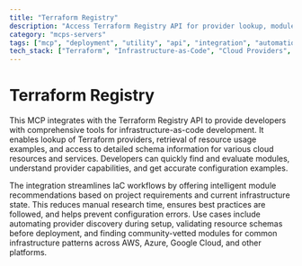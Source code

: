 ```yaml
---
title: "Terraform Registry"
description: "Access Terraform Registry API for provider lookup, module recommendations, and schema details to enhance infrastructure-as-code development."
category: "mcps-servers"
tags: ["mcp", "deployment", "utility", "api", "integration", "automation"]
tech_stack: ["Terraform", "Infrastructure-as-Code", "Cloud Providers", "Terraform Registry", "HCL"]
---
```


# Terraform Registry

This MCP integrates with the Terraform Registry API to provide developers with comprehensive tools for infrastructure-as-code development. It enables lookup of Terraform providers, retrieval of resource usage examples, and access to detailed schema information for various cloud resources and services. Developers can quickly find and evaluate modules, understand provider capabilities, and get accurate configuration examples.

The integration streamlines IaC workflows by offering intelligent module recommendations based on project requirements and current infrastructure state. This reduces manual research time, ensures best practices are followed, and helps prevent configuration errors. Use cases include automating provider discovery during setup, validating resource schemas before deployment, and finding community-vetted modules for common infrastructure patterns across AWS, Azure, Google Cloud, and other platforms.
